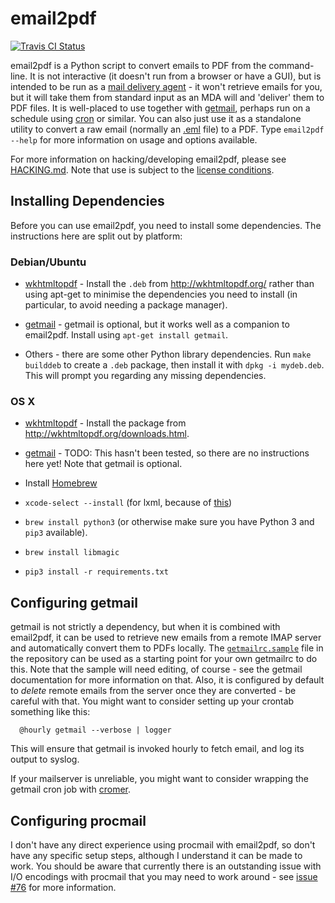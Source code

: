 # email2pdf

[![Travis CI Status](https://travis-ci.org/andrewferrier/email2pdf.svg?branch=master)](https://travis-ci.org/andrewferrier/email2pdf)

email2pdf is a Python script to convert emails to PDF from the command-line.
It is not interactive (it doesn't run from a browser or have a GUI), but is
intended to be run as a [mail delivery
agent](http://en.wikipedia.org/wiki/Mail_delivery_agent) - it won't retrieve
emails for you, but it will take them from standard input as an MDA will and
'deliver' them to PDF files. It is well-placed to use together with
[getmail](http://pyropus.ca/software/getmail/), perhaps run on a schedule
using [cron](https://en.wikipedia.org/wiki/Cron) or similar. You can also just
use it as a standalone utility to convert a raw email (normally an
[.eml](https://en.wikipedia.org/wiki/Email#Filename_extensions) file) to a
PDF. Type `email2pdf --help` for more information on usage and options
available.

For more information on hacking/developing email2pdf, please see
[HACKING.md](https://github.com/andrewferrier/email2pdf/blob/master/HACKING.md).
Note that use is subject to the [license
conditions](https://github.com/andrewferrier/email2pdf/blob/master/LICENSE.txt).

## Installing Dependencies

Before you can use email2pdf, you need to install some dependencies. The
instructions here are split out by platform:

### Debian/Ubuntu

* [wkhtmltopdf](http://wkhtmltopdf.org/) - Install the `.deb` from
  http://wkhtmltopdf.org/ rather than using apt-get to minimise the
  dependencies you need to install (in particular, to avoid needing a package
  manager).

* [getmail](http://pyropus.ca/software/getmail/) - getmail is optional, but it
  works well as a companion to email2pdf. Install using `apt-get install
  getmail`.

* Others - there are some other Python library dependencies. Run `make
  builddeb` to create a `.deb` package, then install it with `dpkg -i
  mydeb.deb`. This will prompt you regarding any missing dependencies.

### OS X

* [wkhtmltopdf](http://wkhtmltopdf.org/) - Install the package from
  http://wkhtmltopdf.org/downloads.html.

* [getmail](http://pyropus.ca/software/getmail/) - TODO: This hasn't been
  tested, so there are no instructions here yet! Note that getmail is
  optional.

* Install [Homebrew](http://brew.sh/)

* `xcode-select --install` (for lxml, because of
  [this](http://stackoverflow.com/questions/19548011/cannot-install-lxml-on-mac-os-x-10-9))

* `brew install python3` (or otherwise make sure you have Python 3 and `pip3`
  available).

* `brew install libmagic`

* `pip3 install -r requirements.txt`

## Configuring getmail

getmail is not strictly a dependency, but when it is combined with email2pdf,
it can be used to retrieve new emails from a remote IMAP server and
automatically convert them to PDFs locally. The
[`getmailrc.sample`](https://github.com/andrewferrier/email2pdf/blob/master/getmailrc.sample)
file in the repository can be used as a starting point for your own getmailrc
to do this. Note that the sample will need editing, of course - see the
getmail documentation for more information on that. Also, it is configured by
default to *delete* remote emails from the server once they are converted - be
careful with that. You might want to consider setting up your crontab
something like this:

```
  @hourly getmail --verbose | logger
```

This will ensure that getmail is invoked hourly to fetch email, and log its
output to syslog.

If your mailserver is unreliable, you might want to consider wrapping the getmail
cron job with [cromer](https://github.com/andrewferrier/cromer).

## Configuring procmail

I don't have any direct experience using procmail with email2pdf, so don't have any
specific setup steps, although I understand it can be made to work. You should be
aware that currently there is an outstanding issue with I/O encodings with procmail
that you may need to work around - see [issue #76](https://github.com/andrewferrier/email2pdf/issues/76) for more information.
